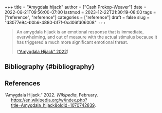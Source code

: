 +++
title = "Amygdala hijack"
author = ["Cash Prokop-Weaver"]
date = 2022-06-21T09:56:00-07:00
lastmod = 2023-12-22T21:30:19-08:00
tags = ["reference", "reference"]
categories = ["reference"]
draft = false
slug = "d3077e94-b0b6-4880-b17f-0cd06fd06008"
+++

> An amygdala hijack is an emotional response that is immediate, overwhelming, and out of measure with the actual stimulus because it has triggered a much more significant emotional threat.
>
> (<a href="#citeproc_bib_item_1">“Amygdala Hijack” 2022</a>)


## Bibliography {#bibliography}

## References

<style>.csl-entry{text-indent: -1.5em; margin-left: 1.5em;}</style><div class="csl-bib-body">
  <div class="csl-entry"><a id="citeproc_bib_item_1"></a>“Amygdala Hijack.” 2022. <i>Wikipedia</i>, February. <a href="https://en.wikipedia.org/w/index.php?title=Amygdala_hijack&oldid=1070742839">https://en.wikipedia.org/w/index.php?title=Amygdala_hijack&#38;oldid=1070742839</a>.</div>
</div>
